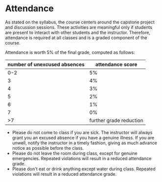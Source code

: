 # Attendance

As stated on the syllabus, the course centers around the capstone
project and discussion sessions. These activities are meaningful only
if students are present to interact with other students and the
instructor. Therefore, attendance is required at all classes and is a
graded component of the course.

Attendance is worth 5% of the final grade, computed as follows:

| number of unexcused absences | attendance score        |
|------------------------------|-------------------------|
| 0-2                          | 5%                       |
| 3                            | 4%                       |
| 4                            | 3%                       |
| 5                            | 2%                       |
| 6                            | 1%                       |
| 7                            | 0%                       |
| >7                           | further grade reduction |


* Please do not come to class if you are sick. The instructor will
  always grant you an excused absence if you have a genuine
  illness. If you are unwell, notify the instructor in a timely
  fashion, giving as much advance notice as possible before the class.
* Please do not leave the room during class, except for genuine
  emergencies. Repeated violations will result in a reduced attendance
  grade.
* Please don't eat or drink anything except water during
  class. Repeated violations will result in a reduced attendance
  grade.

